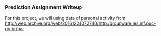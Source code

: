 ### Prediction Assignment Writeup
For this project, we will using data of personal activity from http://web.archive.org/web/20161224072740/http:/groupware.les.inf.puc-rio.br/har
